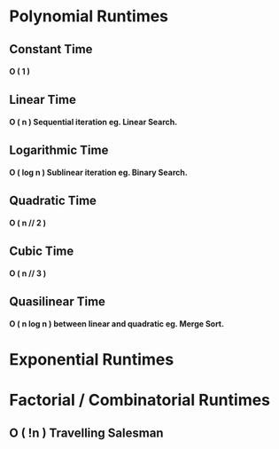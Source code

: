 # Polynomial Runtimes

## Constant Time

#### O ( 1 )

## Linear Time

#### O ( n ) Sequential iteration eg. Linear Search.

## Logarithmic Time

#### O ( log n ) Sublinear iteration eg. Binary Search.

## Quadratic Time

#### O ( n // 2 )

## Cubic Time

#### O ( n // 3 )

## Quasilinear Time

#### O ( n log n ) between linear and quadratic eg. Merge Sort.

# Exponential Runtimes

## 

# Factorial / Combinatorial Runtimes

## O ( !n ) Travelling Salesman